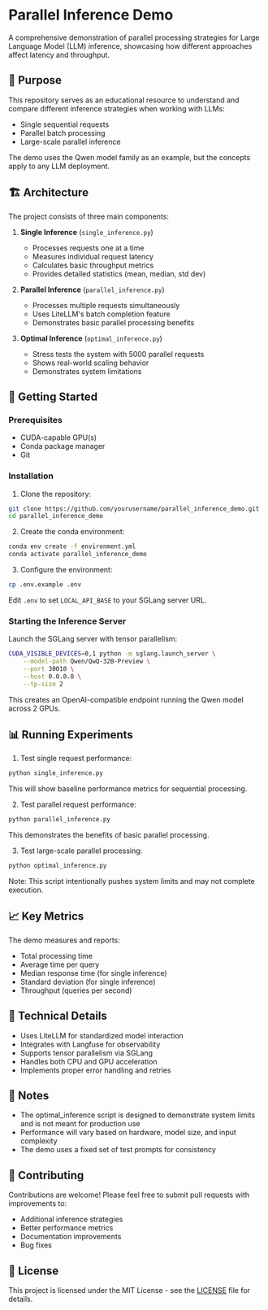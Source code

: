 # Parallel Inference Demo

A comprehensive demonstration of parallel processing strategies for Large Language Model (LLM) inference, showcasing how different approaches affect latency and throughput.

## 🎯 Purpose

This repository serves as an educational resource to understand and compare different inference strategies when working with LLMs:

- Single sequential requests
- Parallel batch processing
- Large-scale parallel inference

The demo uses the Qwen model family as an example, but the concepts apply to any LLM deployment.

## 🏗️ Architecture

The project consists of three main components:

1. **Single Inference** (`single_inference.py`)
   - Processes requests one at a time
   - Measures individual request latency
   - Calculates basic throughput metrics
   - Provides detailed statistics (mean, median, std dev)

2. **Parallel Inference** (`parallel_inference.py`)
   - Processes multiple requests simultaneously
   - Uses LiteLLM's batch completion feature
   - Demonstrates basic parallel processing benefits

3. **Optimal Inference** (`optimal_inference.py`)
   - Stress tests the system with 5000 parallel requests
   - Shows real-world scaling behavior
   - Demonstrates system limitations

## 🚀 Getting Started

### Prerequisites

- CUDA-capable GPU(s)
- Conda package manager
- Git

### Installation

1. Clone the repository:
```bash
git clone https://github.com/yourusername/parallel_inference_demo.git
cd parallel_inference_demo
```

2. Create the conda environment:
```bash
conda env create -f environment.yml
conda activate parallel_inference_demo
```

3. Configure the environment:
```bash
cp .env.example .env
```
Edit `.env` to set `LOCAL_API_BASE` to your SGLang server URL.

### Starting the Inference Server

Launch the SGLang server with tensor parallelism:

```bash
CUDA_VISIBLE_DEVICES=0,1 python -m sglang.launch_server \
    --model-path Qwen/QwQ-32B-Preview \
    --port 30010 \
    --host 0.0.0.0 \
    --tp-size 2
```

This creates an OpenAI-compatible endpoint running the Qwen model across 2 GPUs.

## 📊 Running Experiments

1. Test single request performance:
```bash
python single_inference.py
```
This will show baseline performance metrics for sequential processing.

2. Test parallel request performance:
```bash
python parallel_inference.py
```
This demonstrates the benefits of basic parallel processing.

3. Test large-scale parallel processing:
```bash
python optimal_inference.py
```
Note: This script intentionally pushes system limits and may not complete execution.

## 📈 Key Metrics

The demo measures and reports:

- Total processing time
- Average time per query
- Median response time (for single inference)
- Standard deviation (for single inference)
- Throughput (queries per second)

## 🔧 Technical Details

- Uses LiteLLM for standardized model interaction
- Integrates with Langfuse for observability
- Supports tensor parallelism via SGLang
- Handles both CPU and GPU acceleration
- Implements proper error handling and retries

## 📝 Notes

- The optimal_inference script is designed to demonstrate system limits and is not meant for production use
- Performance will vary based on hardware, model size, and input complexity
- The demo uses a fixed set of test prompts for consistency

## 🤝 Contributing

Contributions are welcome! Please feel free to submit pull requests with improvements to:

- Additional inference strategies
- Better performance metrics
- Documentation improvements
- Bug fixes

## 📄 License

This project is licensed under the MIT License - see the [LICENSE](LICENSE) file for details.

